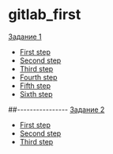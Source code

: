 # gitlab_first


<ins>Задание 1</ins>
* [First step](image/project_runners_1.png)
* [Second step](image/registration_token_2.png)
* [Third step](image/download_install_3.png)
* [Fourth step](image/runner_registration_4.png)
* [Fifth step](image/docker_ps_runner_5.png)
* [Sixth step](image/runner_run_6.png)

##----------------
<ins>Задание 2</ins>
* [First step](image/2.0_gitlab_ci.png)
* [Second step](image/2.1_commit.png)
* [Third step](image/2.2_pipeline.jpg)

